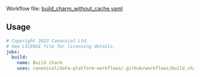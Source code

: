 Workflow file: [build_charm_without_cache.yaml](build_charm_without_cache.yaml)

## Usage
```yaml
# Copyright 2023 Canonical Ltd.
# See LICENSE file for licensing details.
jobs:
  build:
    name: Build charm
    uses: canonical/data-platform-workflows/.github/workflows/build_charm_without_cache.yaml@v0
```